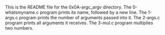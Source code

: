 This is the README file for the 0x0A-argc_argv directory.
The 0-whatsmyname.c program prints its name, followed by a new line.
The 1-args.c program prints the number of arguments passed into it.
The 2-args.c program prints all arguments it receives.
The 3-mul.c program multiplies two numbers.
